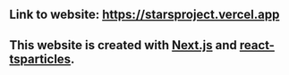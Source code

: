 ## Link to website: https://starsproject.vercel.app

## This website is created with [Next.js](https://nextjs.org/) and [react-tsparticles](https://www.npmjs.com/package/react-tsparticles).
